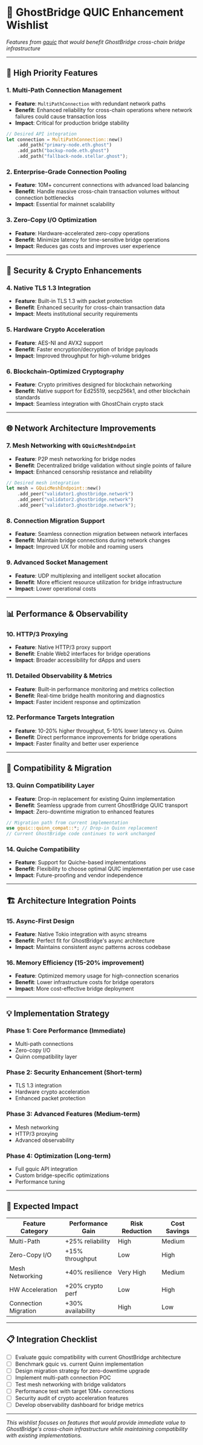 # 🚀 GhostBridge QUIC Enhancement Wishlist

*Features from [gquic](https://github.com/ghostkellz/gquic) that would benefit GhostBridge cross-chain bridge infrastructure*

---

## 🎯 High Priority Features

### 1. **Multi-Path Connection Management**
- **Feature**: `MultiPathConnection` with redundant network paths
- **Benefit**: Enhanced reliability for cross-chain operations where network failures could cause transaction loss
- **Impact**: Critical for production bridge stability

```rust
// Desired API integration
let connection = MultiPathConnection::new()
    .add_path("primary-node.eth.ghost")
    .add_path("backup-node.eth.ghost")
    .add_path("fallback-node.stellar.ghost");
```

### 2. **Enterprise-Grade Connection Pooling**
- **Feature**: 10M+ concurrent connections with advanced load balancing
- **Benefit**: Handle massive cross-chain transaction volumes without connection bottlenecks
- **Impact**: Essential for mainnet scalability

### 3. **Zero-Copy I/O Optimization**
- **Feature**: Hardware-accelerated zero-copy operations
- **Benefit**: Minimize latency for time-sensitive bridge operations
- **Impact**: Reduces gas costs and improves user experience

---

## 🔐 Security & Crypto Enhancements

### 4. **Native TLS 1.3 Integration**
- **Feature**: Built-in TLS 1.3 with packet protection
- **Benefit**: Enhanced security for cross-chain transaction data
- **Impact**: Meets institutional security requirements

### 5. **Hardware Crypto Acceleration**
- **Feature**: AES-NI and AVX2 support
- **Benefit**: Faster encryption/decryption of bridge payloads
- **Impact**: Improved throughput for high-volume bridges

### 6. **Blockchain-Optimized Cryptography**
- **Feature**: Crypto primitives designed for blockchain networking
- **Benefit**: Native support for Ed25519, secp256k1, and other blockchain standards
- **Impact**: Seamless integration with GhostChain crypto stack

---

## 🌐 Network Architecture Improvements

### 7. **Mesh Networking with `GQuicMeshEndpoint`**
- **Feature**: P2P mesh networking for bridge nodes
- **Benefit**: Decentralized bridge validation without single points of failure
- **Impact**: Enhanced censorship resistance and reliability

```rust
// Desired mesh integration
let mesh = GQuicMeshEndpoint::new()
    .add_peer("validator1.ghostbridge.network")
    .add_peer("validator2.ghostbridge.network")
    .add_peer("validator3.ghostbridge.network");
```

### 8. **Connection Migration Support**
- **Feature**: Seamless connection migration between network interfaces
- **Benefit**: Maintain bridge connections during network changes
- **Impact**: Improved UX for mobile and roaming users

### 9. **Advanced Socket Management**
- **Feature**: UDP multiplexing and intelligent socket allocation
- **Benefit**: More efficient resource utilization for bridge infrastructure
- **Impact**: Lower operational costs

---

## 📊 Performance & Observability

### 10. **HTTP/3 Proxying**
- **Feature**: Native HTTP/3 proxy support
- **Benefit**: Enable Web2 interfaces for bridge operations
- **Impact**: Broader accessibility for dApps and users

### 11. **Detailed Observability & Metrics**
- **Feature**: Built-in performance monitoring and metrics collection
- **Benefit**: Real-time bridge health monitoring and diagnostics
- **Impact**: Faster incident response and optimization

### 12. **Performance Targets Integration**
- **Feature**: 10-20% higher throughput, 5-10% lower latency vs. Quinn
- **Benefit**: Direct performance improvements for bridge operations
- **Impact**: Faster finality and better user experience

---

## 🔄 Compatibility & Migration

### 13. **Quinn Compatibility Layer**
- **Feature**: Drop-in replacement for existing Quinn implementation
- **Benefit**: Seamless upgrade from current GhostBridge QUIC transport
- **Impact**: Zero-downtime migration to enhanced features

```rust
// Migration path from current implementation
use gquic::quinn_compat::*; // Drop-in Quinn replacement
// Current GhostBridge code continues to work unchanged
```

### 14. **Quiche Compatibility**
- **Feature**: Support for Quiche-based implementations
- **Benefit**: Flexibility to choose optimal QUIC implementation per use case
- **Impact**: Future-proofing and vendor independence

---

## 🏗️ Architecture Integration Points

### 15. **Async-First Design**
- **Feature**: Native Tokio integration with async streams
- **Benefit**: Perfect fit for GhostBridge's async architecture
- **Impact**: Maintains consistent async patterns across codebase

### 16. **Memory Efficiency (15-20% improvement)**
- **Feature**: Optimized memory usage for high-connection scenarios
- **Benefit**: Lower infrastructure costs for bridge operators
- **Impact**: More cost-effective bridge deployment

---

## 💡 Implementation Strategy

### Phase 1: Core Performance (Immediate)
- Multi-path connections
- Zero-copy I/O
- Quinn compatibility layer

### Phase 2: Security Enhancement (Short-term)
- TLS 1.3 integration
- Hardware crypto acceleration
- Enhanced packet protection

### Phase 3: Advanced Features (Medium-term)
- Mesh networking
- HTTP/3 proxying
- Advanced observability

### Phase 4: Optimization (Long-term)
- Full gquic API integration
- Custom bridge-specific optimizations
- Performance tuning

---

## 🎯 Expected Impact

| Feature Category | Performance Gain | Risk Reduction | Cost Savings |
|------------------|------------------|----------------|--------------|
| Multi-Path | +25% reliability | High | Medium |
| Zero-Copy I/O | +15% throughput | Low | High |
| Mesh Networking | +40% resilience | Very High | Medium |
| HW Acceleration | +20% crypto perf | Low | High |
| Connection Migration | +30% availability | High | Low |

---

## 📋 Integration Checklist

- [ ] Evaluate gquic compatibility with current GhostBridge architecture
- [ ] Benchmark gquic vs. current Quinn implementation
- [ ] Design migration strategy for zero-downtime upgrade
- [ ] Implement multi-path connection POC
- [ ] Test mesh networking with bridge validators
- [ ] Performance test with target 10M+ connections
- [ ] Security audit of crypto acceleration features
- [ ] Develop observability dashboard for bridge metrics

---

*This wishlist focuses on features that would provide immediate value to GhostBridge's cross-chain infrastructure while maintaining compatibility with existing implementations.*